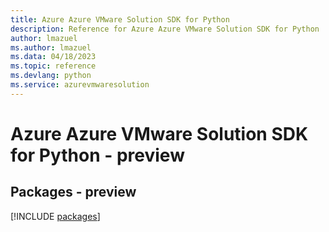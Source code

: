 ```yaml
---
title: Azure Azure VMware Solution SDK for Python
description: Reference for Azure Azure VMware Solution SDK for Python
author: lmazuel
ms.author: lmazuel
ms.data: 04/18/2023
ms.topic: reference
ms.devlang: python
ms.service: azurevmwaresolution
---
```

# Azure Azure VMware Solution SDK for Python - preview
## Packages - preview
[!INCLUDE [packages](azure-vmware-solution-index.md)]